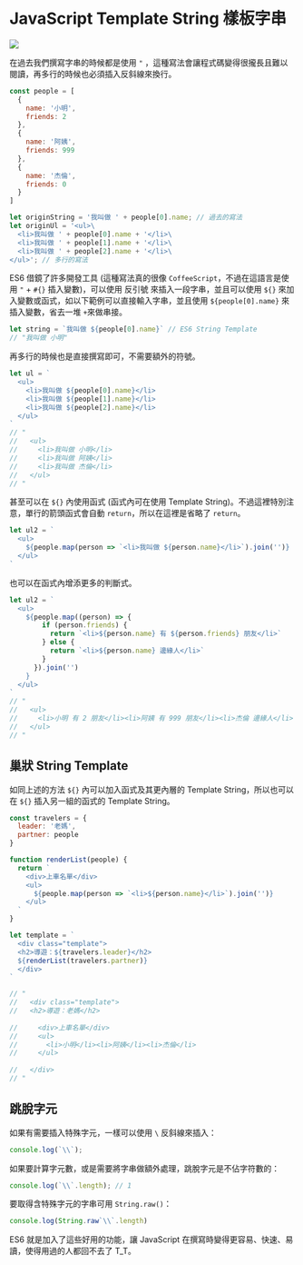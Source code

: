 
# JavaScript Template String 樣板字串

![](https://firebasestorage.googleapis.com/v0/b/casper-de5d5.appspot.com/o/images%2Fblog%2F201712%2F18_ironman_cover_19.png?alt=media&token=ba14bb6d-cb7d-4409-83b7-7ad890cadb48)

在過去我們撰寫字串的時候都是使用 `"` ，這種寫法會讓程式碼變得很攏長且難以閱讀，再多行的時候也必須插入反斜線來換行。

```js
const people = [
  {
    name: '小明',
    friends: 2
  },
  {
    name: '阿姨',
    friends: 999
  },
  {
    name: '杰倫',
    friends: 0
  }
]

let originString = '我叫做 ' + people[0].name; // 過去的寫法
let originUl = '<ul>\
  <li>我叫做 ' + people[0].name + '</li>\
  <li>我叫做 ' + people[1].name + '</li>\
  <li>我叫做 ' + people[2].name + '</li>\
</ul>'; // 多行的寫法 
```

ES6 借鏡了許多開發工具 (這種寫法真的很像 `CoffeeScript`，不過在這語言是使用 `"` + `#{}` 插入變數)，可以使用 反引號 來插入一段字串，並且可以使用 `${}` 來加入變數或函式，如以下範例可以直接輸入字串，並且使用 `${people[0].name}` 來插入變數，省去一堆 `+`來做串接。

```js
let string = `我叫做 ${people[0].name}` // ES6 String Template
// "我叫做 小明"
```

再多行的時候也是直接撰寫即可，不需要額外的符號。

```js
let ul = `
  <ul>
    <li>我叫做 ${people[0].name}</li>
    <li>我叫做 ${people[1].name}</li>
    <li>我叫做 ${people[2].name}</li>
  </ul>
`
// "
//   <ul>
//     <li>我叫做 小明</li>
//     <li>我叫做 阿姨</li>
//     <li>我叫做 杰倫</li>
//   </ul>
// "
```

甚至可以在 `${}` 內使用函式 (函式內可在使用 Template String)。不過這裡特別注意，單行的箭頭函式會自動 `return`，所以在這裡是省略了 `return`。
```js
let ul2 = `
  <ul>
    ${people.map(person => `<li>我叫做 ${person.name}</li>`).join('')}
  </ul>
`
```

也可以在函式內增添更多的判斷式。
```js
let ul2 = `
  <ul>
    ${people.map((person) => {
        if (person.friends) {
          return `<li>${person.name} 有 ${person.friends} 朋友</li>`
        } else {
          return `<li>${person.name} 邊緣人</li>`
        }
      }).join('')
    }
  </ul>
`
// "
//   <ul>
//     <li>小明 有 2 朋友</li><li>阿姨 有 999 朋友</li><li>杰倫 邊緣人</li>
//   </ul>
// "
```

## 巢狀 String Template

如同上述的方法 `${}` 內可以加入函式及其更內層的 Template String，所以也可以在 `${}` 插入另一組的函式的 Template String。

```js
const travelers = {
  leader: '老媽',
  partner: people
}

function renderList(people) {
  return `
    <div>上車名單</div>
    <ul>
      ${people.map(person => `<li>${person.name}</li>`).join('')}
    </ul>
  `
}

let template = `
  <div class="template">
  <h2>導遊：${travelers.leader}</h2>
  ${renderList(travelers.partner)}
  </div>
`

// "
//   <div class="template">
//   <h2>導遊：老媽</h2>
  
//     <div>上車名單</div>
//     <ul>
//       <li>小明</li><li>阿姨</li><li>杰倫</li>
//     </ul>
  
//   </div>
// "
```

## 跳脫字元

如果有需要插入特殊字元，一樣可以使用 `\` 反斜線來插入：

```js
console.log(`\\`);
```

如果要計算字元數，或是需要將字串做額外處理，跳脫字元是不佔字符數的：

```js
console.log(`\\`.length); // 1
```

要取得含特殊字元的字串可用 `String.raw()`：

```js
console.log(String.raw`\\`.length)
```

ES6 就是加入了這些好用的功能，讓 JavaScript 在撰寫時變得更容易、快速、易讀，使得用過的人都回不去了 T_T。